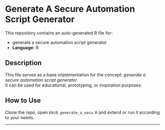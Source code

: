 # Generate A Secure Automation Script Generator

This repository contains an auto-generated R file for:

- generate a secure automation script generator
- **Language**: R

## Description

This file serves as a base implementation for the concept: *generate a secure automation script generator*.  
It can be used for educational, prototyping, or inspiration purposes.

## How to Use

Clone the repo, open `68c0_generate_a_secu.R` and extend or run it according to your needs.

---


